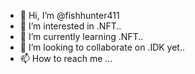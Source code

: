 - 👋 Hi, I’m @fishhunter411
- 👀 I’m interested in .NFT..
- 🌱 I’m currently learning .NFT..
- 💞️ I’m looking to collaborate on .IDK yet..
- 📫 How to reach me ...

<!---
fishhunter411/fishhunter411 is a ✨ special ✨ repository because its `README.md` (this file) appears on your GitHub profile.
You can click the Preview link to take a look at your changes.
--->
